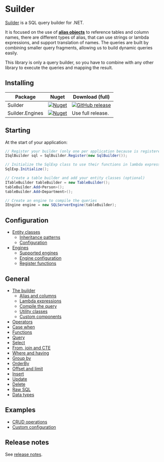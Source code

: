 # Suilder
[Suilder](https://github.com/Ropticus/Suilder) is a SQL query builder for .NET.

It is focused on the use of [**alias objects**](general/builder.md#alias-objects) to reference tables and column names, there are different types of alias, that can use strings or lambda expressions, and support translation of names. The queries are built by combining smaller query fragments, allowing us to build dynamic queries easily.

This library is only a query builder, so you have to combine with any other library to execute the queries and mapping the result.

## Installing

| Package | Nuget | Download (full) |
|---------|-------|-----------------|
| Suilder | [![Nuget](https://img.shields.io/nuget/v/Suilder?logo=nuget)](https://www.nuget.org/packages/Suilder/) | [![GitHub release](https://img.shields.io/github/release/Ropticus/Suilder?logo=github)](https://github.com/Ropticus/Suilder/releases/latest) |
| Suilder.Engines | [![Nuget](https://img.shields.io/nuget/v/Suilder.Engines?logo=nuget)](https://www.nuget.org/packages/Suilder.Engines/) | Use full release. |

## Starting
At the start of your application:
```csharp
// Register your builder (only one per application because is registered globally)
ISqlBuilder sql = SqlBuilder.Register(new SqlBuilder());

// Initialize the SqlExp class to use their functions in lambda expressions (optional)
SqlExp.Initialize();

// Create a table builder and add your entity classes (optional)
ITableBuilder tableBuilder = new TableBuilder();
tableBuilder.Add<Person>();
tableBuilder.Add<Department>();

// Create an engine to compile the queries
IEngine engine = new SQLServerEngine(tableBuilder);
```

## Configuration

- [Entity classes](configuration/entity-classes.md)
    - [Inheritance patterns](configuration/entity-classes.md#inheritance-patterns)
    - [Configuration](configuration/entity-classes.md#configuration)
- [Engines](configuration/engines.md)
    - [Supported engines](configuration/engines.md#supported-engines)
    - [Engine configuration](configuration/engines.md#engine-configuration)
    - [Register functions](configuration/engines.md#register-functions)

## General

- [The builder](general/builder.md)
    - [Alias and columns](general/builder.md#alias-objects)
    - [Lambda expressions](general/builder.md#lambda-expressions)
    - [Compile the query](general/builder.md#compile-the-query)
    - [Utility classes](general/builder.md#utility-classes)
    - [Custom components](general/builder.md#custom-components)
- [Operators](general/operators.md)
- [Case when](general/case-when.md)
- [Functions](general/functions.md)
- [Query](general/query.md)
- [Select](general/select.md)
- [From, join and CTE](general/from-join-cte.md)
- [Where and having](general/where-having.md)
- [Group by](general/group-by.md)
- [OrderBy](general/order-by.md)
- [Offset and limit](general/offset.md)
- [Insert](general/insert.md)
- [Update](general/update.md)
- [Delete](general/delete.md)
- [Raw SQL](general/raw-sql.md)
- [Data types](general/data-types.md)

## Examples

- [CRUD operations](examples/crud.md)
- [Custom configuration](examples/custom-configuration.md)

## Release notes
See [release notes](releases/releases-notes.md).
